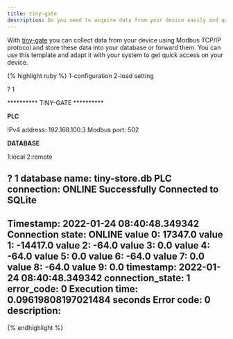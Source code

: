 ```yaml
---
title: tiny-gate
description: Do you need to acquire data from your device easily and quickly? Try this template.
---
```

With [tiny-gate](https://github.com/NicoloToscani/CoAP-factory-monitoring) you can collect data from your device using Modbus TCP/IP protocol and store these data into your database or forward them.
You can use this template and adapt it with your system to get quick access on your device.

{% highlight ruby %}
1-configuration
2-load setting

? 1


********** TINY-GATE **********


**PLC**


IPv4 address: 192.168.100.3
Modbus port:  502


**DATABASE**


1:local
2:remote

? 1
database name: tiny-store.db
PLC connection: ONLINE
Successfully Connected to SQLite
------------------------------------
Timestamp:  2022-01-24 08:40:48.349342
Connection state: ONLINE
value 0: 17347.0
value 1: -14417.0
value 2: -64.0
value 3: 0.0
value 4: -64.0
value 5: 0.0
value 6: -64.0
value 7: 0.0
value 8: -64.0
value 9: 0.0
timestamp: 2022-01-24 08:40:48.349342
connection_state: 1
error_code: 0
Execution time: 0.09619808197021484 seconds 
Error code:  0  description:   
------------------------------------
{% endhighlight %}
